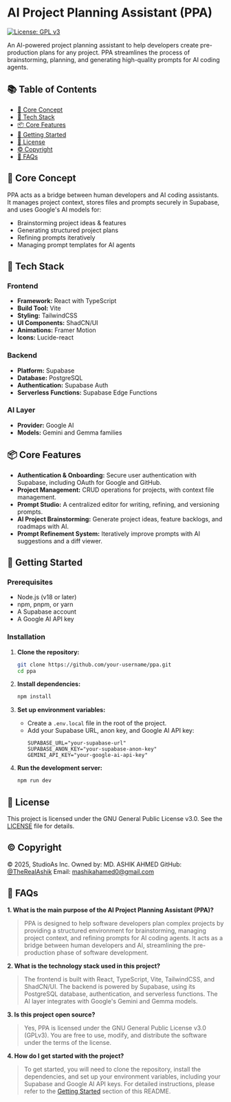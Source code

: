 # AI Project Planning Assistant (PPA)

[![License: GPL v3](https://img.shields.io/badge/License-GPLv3-blue.svg)](https://www.gnu.org/licenses/gpl-3.0)

An AI-powered project planning assistant to help developers create pre-production plans for any project. PPA streamlines the process of brainstorming, planning, and generating high-quality prompts for AI coding agents.

## 📚 Table of Contents

- [🧠 Core Concept](#-core-concept)
- [🧩 Tech Stack](#-tech-stack)
- [📦 Core Features](#-core-features)
- [🚀 Getting Started](#-getting-started)
- [📄 License](#-license)
- [©️ Copyright](#️-copyright)
- [🤔 FAQs](#-faqs)

## 🧠 Core Concept

PPA acts as a bridge between human developers and AI coding assistants. It manages project context, stores files and prompts securely in Supabase, and uses Google's AI models for:

-   Brainstorming project ideas & features
-   Generating structured project plans
-   Refining prompts iteratively
-   Managing prompt templates for AI agents

## 🧩 Tech Stack

### Frontend

-   **Framework:** React with TypeScript
-   **Build Tool:** Vite
-   **Styling:** TailwindCSS
-   **UI Components:** ShadCN/UI
-   **Animations:** Framer Motion
-   **Icons:** Lucide-react

### Backend

-   **Platform:** Supabase
-   **Database:** PostgreSQL
-   **Authentication:** Supabase Auth
-   **Serverless Functions:** Supabase Edge Functions

### AI Layer

-   **Provider:** Google AI
-   **Models:** Gemini and Gemma families

## 📦 Core Features

-   **Authentication & Onboarding:** Secure user authentication with Supabase, including OAuth for Google and GitHub.
-   **Project Management:** CRUD operations for projects, with context file management.
-   **Prompt Studio:** A centralized editor for writing, refining, and versioning prompts.
-   **AI Project Brainstorming:** Generate project ideas, feature backlogs, and roadmaps with AI.
-   **Prompt Refinement System:** Iteratively improve prompts with AI suggestions and a diff viewer.

## 🚀 Getting Started

### Prerequisites

-   Node.js (v18 or later)
-   npm, pnpm, or yarn
-   A Supabase account
-   A Google AI API key

### Installation

1.  **Clone the repository:**
    ```bash
    git clone https://github.com/your-username/ppa.git
    cd ppa
    ```

2.  **Install dependencies:**
    ```bash
    npm install
    ```

3.  **Set up environment variables:**
    -   Create a `.env.local` file in the root of the project.
    -   Add your Supabase URL, anon key, and Google AI API key:
        ```
        SUPABASE_URL="your-supabase-url"
        SUPABASE_ANON_KEY="your-supabase-anon-key"
        GEMINI_API_KEY="your-google-ai-api-key"
        ```

4.  **Run the development server:**
    ```bash
    npm run dev
    ```

## 📄 License

This project is licensed under the GNU General Public License v3.0. See the [LICENSE](LICENSE) file for details.

## ©️ Copyright

© 2025, StudioAs Inc.
Owned by: MD. ASHIK AHMED
GitHub: [@TheRealAshik](https://github.com/TheRealAshik)
Email: [mashikahamed0@gmail.com](mailto:mashikahamed0@gmail.com)

## 🤔 FAQs

**1. What is the main purpose of the AI Project Planning Assistant (PPA)?**

> PPA is designed to help software developers plan complex projects by providing a structured environment for brainstorming, managing project context, and refining prompts for AI coding agents. It acts as a bridge between human developers and AI, streamlining the pre-production phase of software development.

**2. What is the technology stack used in this project?**

> The frontend is built with React, TypeScript, Vite, TailwindCSS, and ShadCN/UI. The backend is powered by Supabase, using its PostgreSQL database, authentication, and serverless functions. The AI layer integrates with Google's Gemini and Gemma models.

**3. Is this project open source?**

> Yes, PPA is licensed under the GNU General Public License v3.0 (GPLv3). You are free to use, modify, and distribute the software under the terms of the license.

**4. How do I get started with the project?**

> To get started, you will need to clone the repository, install the dependencies, and set up your environment variables, including your Supabase and Google AI API keys. For detailed instructions, please refer to the [Getting Started](#-getting-started) section of this README.
